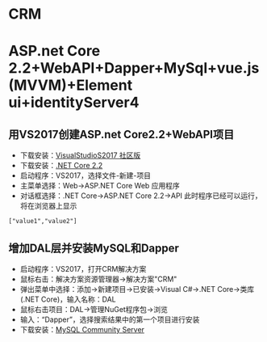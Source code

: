# CRM
ASP.net Core 2.2+WebAPI+Dapper+MySql+vue.js(MVVM)+Element ui+identityServer4
============================================================================
用VS2017创建ASP.net Core2.2+WebAPI项目
-------------------------------------
* 下载安装：[VisualStudioS2017 社区版](https://visualstudio.microsoft.com/zh-hans/downloads/)
* 下载安装：[.NET Core 2.2](https://dotnet.microsoft.com/download)
* 启动程序：VS2017，选择文件-新建-项目
* 主菜单选择：Web->ASP.NET Core Web 应用程序
* 对话框选择：.NET Core->ASP.NET Core 2.2->API
此时程序已经可以运行，将在浏览器上显示
```
["value1","value2"]
```
增加DAL层并安装MySQL和Dapper
---------------------------
* 启动程序：VS2017，打开CRM解决方案
* 鼠标右击：解决方案资源管理器->解决方案"CRM"
* 弹出菜单中选择：添加->新建项目->已安装->Visual C#->.NET Core->类库(.NET Core)，输入名称：DAL
* 鼠标右击项目：DAL->管理NuGet程序包->浏览
* 输入：“Dapper”，选择搜索结果中的第一个项目进行安装
* 下载安装：[MySQL Community Server](https://dev.mysql.com/downloads/)
